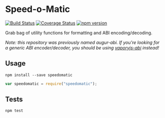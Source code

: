# Speed-o-Matic

[![Build Status](https://travis-ci.org/AugurProject/speedomatic.svg)](https://travis-ci.org/AugurProject/speedomatic)
[![Coverage Status](https://coveralls.io/repos/AugurProject/speedomatic/badge.svg?branch=master&service=github)](https://coveralls.io/github/AugurProject/speedomatic?branch=master)
[![npm version](https://badge.fury.io/js/speedomatic.svg)](http://badge.fury.io/js/speedomatic)

Grab bag of utility functions for formatting and ABI encoding/decoding.

*Note: this repository was previously named augur-abi.  If you're looking for a generic ABI encoder/decoder, you should be using [vaporyjs-abi](https://github.com/vaporyjs/vaporyjs-abi) instead!*

## Usage

```
npm install --save speedomatic
```

```javascript
var speedomatic = require("speedomatic");
```

## Tests

```
npm test
```
